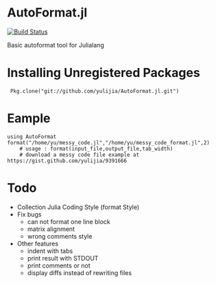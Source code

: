 AutoFormat.jl
======

[![Build Status](https://travis-ci.org/yulijia/AutoFormat.jl.png)](https://travis-ci.org/yulijia/AutoFormat.jl)

Basic autoformat tool for Julialang


# Installing Unregistered Packages

	 Pkg.clone("git://github.com/yulijia/AutoFormat.jl.git")

# Eample

	using AutoFormat
	format("/home/yu/messy_code.jl","/home/yu/messy_code_format.jl",2)
        # usage : format(input_file,output_file,tab_width)
        # download a messy code file example at https://gist.github.com/yulijia/9391666

# Todo
* Collection Julia Coding Style (format Style)
* Fix bugs
  - can not format one line block
  - matrix alignment
  - wrong comments style
* Other features
  - indent with tabs
  - print result with STDOUT
  - print comments or not
  - display diffs instead of rewriting files
